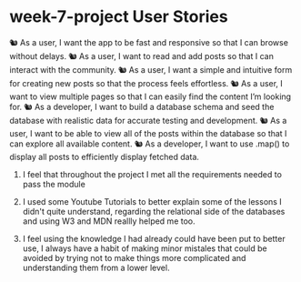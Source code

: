 # week-7-project User Stories
🐿️ As a user, I want the app to be fast and responsive so that I can browse without delays.
🐿️ As a user, I want to read and add posts so that I can interact with the community.
🐿️ As a user, I want a simple and intuitive form for creating new posts so that the process feels effortless.
🐿️ As a user, I want to view multiple pages so that I can easily find the content I’m looking for.
🐿️ As a developer, I want to build a database schema and seed the database with realistic data for accurate testing and development.
🐿️ As a user, I want to be able to view all of the posts within the database so that I can explore all available content.
🐿️ As a developer, I want to use .map() to display all posts to efficiently display fetched data.

1. I feel that throughout the project I met all the requirements needed to pass the module

2. I used some Youtube Tutorials to better explain some of the lessons I didn't quite understand, regarding the relational side of the databases and using W3 and MDN reallly helped me too.

3. I feel using the knowledge I had already could have been put to better use, I always have a habit of making minor mistales that could be avoided by trying not to make things more complicated and understanding them from a lower level.

